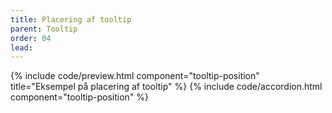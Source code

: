 ```yaml
---
title: Placering af tooltip
parent: Tooltip
order: 04
lead: 
---
```

{% include code/preview.html component="tooltip-position" title="Eksempel på placering af tooltip" %}
{% include code/accordion.html component="tooltip-position" %}
